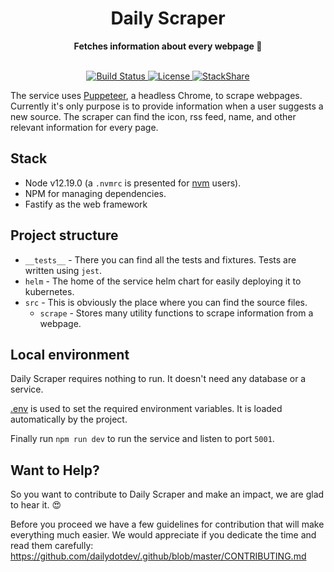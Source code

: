 <div align="center">
  <h1>Daily Scraper</h1>
  <strong>Fetches information about every webpage 🤖</strong>
</div>
<br>
<p align="center">
  <a href="https://circleci.com/gh/dailydotdev/daily-scraper">
    <img src="https://img.shields.io/circleci/build/github/dailydotdev/daily-scraper/master.svg" alt="Build Status">
  </a>
  <a href="https://github.com/dailydotdev/daily-scraper/blob/master/LICENSE">
    <img src="https://img.shields.io/github/license/dailydotdev/daily-scraper.svg" alt="License">
  </a>
  <a href="https://stackshare.io/daily/daily">
    <img src="http://img.shields.io/badge/tech-stack-0690fa.svg?style=flat" alt="StackShare">
  </a>
</p>

The service uses [Puppeteer](https://github.com/puppeteer/puppeteer), a headless Chrome, to scrape webpages.
Currently it's only purpose is to provide information when a user suggests a new source.
The scraper can find the icon, rss feed, name, and other relevant information for every page.

## Stack

* Node v12.19.0 (a `.nvmrc` is presented for [nvm](https://github.com/nvm-sh/nvm) users).
* NPM for managing dependencies.
* Fastify as the web framework

## Project structure

* `__tests__` - There you can find all the tests and fixtures. Tests are written using `jest`.
* `helm` - The home of the service helm chart for easily deploying it to kubernetes.
* `src` - This is obviously the place where you can find the source files.
  * `scrape` - Stores many utility functions to scrape information from a webpage.

## Local environment

Daily Scraper requires nothing to run. It doesn't need any database or a service.

[.env](.env) is used to set the required environment variables. It is loaded automatically by the project.

Finally run `npm run dev` to run the service and listen to port `5001`.


## Want to Help?

So you want to contribute to Daily Scraper and make an impact, we are glad to hear it. :heart_eyes:

Before you proceed we have a few guidelines for contribution that will make everything much easier.
We would appreciate if you dedicate the time and read them carefully:
https://github.com/dailydotdev/.github/blob/master/CONTRIBUTING.md
